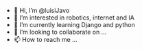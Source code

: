- 👋 Hi, I’m @luisiJavo
- 👀 I’m interested in robotics, internet and IA
- 🌱 I’m currently learning Django and python
- 💞️ I’m looking to collaborate on ...
- 📫 How to reach me ...

<!---
luisiJavo/luisiJavo is a ✨ special ✨ repository because its `README.md` (this file) appears on your GitHub profile.
You can click the Preview link to take a look at your changes.
--->
